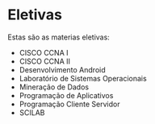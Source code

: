 # Eletivas

Estas são as materias eletivas:

- CISCO CCNA I
- CISCO CCNA II
- Desenvolvimento Android
- Laboratório de Sistemas Operacionais
- Mineração de Dados
- Programação de Aplicativos
- Programação Cliente Servidor
- SCILAB
